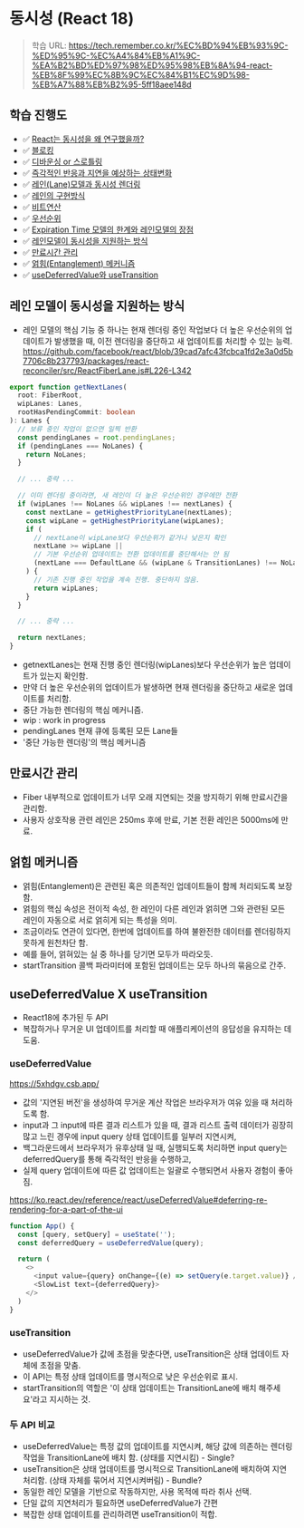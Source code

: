 # 동시성 (React 18)

> 학습 URL: https://tech.remember.co.kr/%EC%BD%94%EB%93%9C-%ED%95%9C-%EC%A4%84%EB%A1%9C-%EA%B2%BD%ED%97%98%ED%95%98%EB%8A%94-react-%EB%8F%99%EC%8B%9C%EC%84%B1%EC%9D%98-%EB%A7%88%EB%B2%95-5ff18aee148d

## 학습 진행도

- ✅ [React는 동시성을 왜 연구했을까?](/2025/01_August/250804_transition-1.md/#react는-동시성을-왜-연구-했을까)
- ✅ [블로킹](/2025/01_August/250804_transition-1.md/#블로킹)
- ✅ [디바운싱 or 스로틀링](/2025/01_August/250804_transition-1.md/#디바운싱-or-스로틀링)
- ✅ [즉각적인 반응과 지연을 예상하는 상태변화](/2025/01_August/250804_transition-1.md/#즉각적인-반응과-지연을-예상하는-상태변화)
- ✅ [레인(Lane)모델과 동시성 렌더링](/2025/01_August/250805_transition-2.md/#레인lane모델과-동시성-렌더링)
- ✅ [레인의 구현방식](/2025/01_August/250805_transition-2.md/#레인의-구현방식)
- ✅ [비트연산](/2025/01_August/250805_transition-2.md/#레인-모델이-비트-연산을-사용하는-이유)
- ✅ [우선순위](/2025/01_August/250805_transition-2.md/#이벤트와-레인의-우선순위)
- ✅ [Expiration Time 모델의 한계와 레인모델의 장점](/2025/01_August/250805_transition-2.md/#expiration-time-모델의-한계와-레인-모델의-장점)
- ✅ [레인모델이 동시성을 지원하는 방식](#레인-모델이-동시성을-지원하는-방식)
- ✅ [만료시간 관리](#만료시간-관리)
- ✅ [얽힘(Entanglement) 메커니즘](#얽힘-메커니즘)
- ✅ [useDeferredValue와 useTransition](#usedeferredvalue-x-usetransition)

## 레인 모델이 동시성을 지원하는 방식

- 레인 모델의 핵심 기능 중 하나는 현재 렌더링 중인 작업보다 더 높은 우선순위의 업데이트가 발생했을 때, 이전 렌더링을 중단하고 새 업데이트를 처리할 수 있는 능력.
  https://github.com/facebook/react/blob/39cad7afc43fcbca1fd2e3a0d5b7706c8b237793/packages/react-reconciler/src/ReactFiberLane.js#L226-L342

```ts
export function getNextLanes(
  root: FiberRoot,
  wipLanes: Lanes,
  rootHasPendingCommit: boolean
): Lanes {
  // 보류 중인 작업이 없으면 일찍 반환
  const pendingLanes = root.pendingLanes;
  if (pendingLanes === NoLanes) {
    return NoLanes;
  }

  // ... 중략 ...

  // 이미 렌더링 중이라면, 새 레인이 더 높은 우선순위인 경우에만 전환
  if (wipLanes !== NoLanes && wipLanes !== nextLanes) {
    const nextLane = getHighestPriorityLane(nextLanes);
    const wipLane = getHighestPriorityLane(wipLanes);
    if (
      // nextLane이 wipLane보다 우선순위가 같거나 낮은지 확인
      nextLane >= wipLane ||
      // 기본 우선순위 업데이트는 전환 업데이트를 중단해서는 안 됨
      (nextLane === DefaultLane && (wipLane & TransitionLanes) !== NoLanes)
    ) {
      // 기존 진행 중인 작업을 계속 진행. 중단하지 않음.
      return wipLanes;
    }
  }

  // ... 중략 ...

  return nextLanes;
}
```

- getnextLanes는 현재 진행 중인 렌더링(wipLanes)보다 우선순위가 높은 업데이트가 있는지 확인함.
- 만약 더 높은 우선순위의 업데이트가 발생하면 현재 렌더링을 중단하고 새로운 업데이트를 처리함.
- 중단 가능한 렌더링의 핵심 메커니즘.
- wip : work in progress
- pendingLanes 현재 큐에 등록된 모든 Lane들
- '중단 가능한 렌더링'의 핵심 메커니즘

## 만료시간 관리

- Fiber 내부적으로 업데이트가 너무 오래 지연되는 것을 방지하기 위해 만료시간을 관리함.
- 사용자 상호작용 관련 레인은 250ms 후에 만료, 기본 전환 레인은 5000ms에 만료.

## 얽힘 메커니즘

- 얽힘(Entanglement)은 관련된 혹은 의존적인 업데이트들이 함께 처리되도록 보장함.
- 얽힘의 핵심 속성은 전이적 속성, 한 레인이 다른 레인과 얽히면 그와 관련된 모든 레인이 자동으로 서로 얽히게 되는 특성을 의미.
- 조금이라도 연관이 있다면, 한번에 업데이트를 하여 불완전한 데이터를 렌더링하지 못하게 원천차단 함.
- 예를 들어, 얽혀있는 실 중 하나를 당기면 모두가 따라오듯.
- startTransition 콜백 파라미터에 포함된 업데이트는 모두 하나의 묶음으로 간주.

## useDeferredValue X useTransition

- React18에 추가된 두 API
- 복잡하거나 무거운 UI 업데이트를 처리할 때 애플리케이션의 응답성을 유지하는 데 도움.

### useDeferredValue

https://5xhdgv.csb.app/

- 값의 '지연된 버전'을 생성하여 무거운 계산 작업은 브라우저가 여유 있을 때 처리하도록 함.
- input과 그 input에 따른 결과 리스트가 있을 때, 결과 리스트 출력 데이터가 굉장히 많고 느린 경우에 input query 상태 업데이트를 일부러 지연시켜,
- 백그라운드에서 브라우저가 유후상태 일 때, 실행되도록 처리하면 input query는 deferredQuery를 통해 즉각적인 반응을 수행하고,
- 실제 query 업데이트에 따른 값 업데이트는 일괄로 수행되면서 사용자 경험이 좋아짐.

https://ko.react.dev/reference/react/useDeferredValue#deferring-re-rendering-for-a-part-of-the-ui

```ts
function App() {
  const [query, setQuery] = useState('');
  const deferredQuery = useDeferredValue(query);

  return (
    <>
      <input value={query} onChange={(e) => setQuery(e.target.value)} />
      <SlowList text={deferredQuery}>
    </>
  )
}
```

### useTransition

- useDeferredValue가 값에 초점을 맞춘다면, useTransition은 상태 업데이트 자체에 초점을 맞춤.
- 이 API는 특정 상태 업데이트를 명시적으로 낮은 우선순위로 표시.
- startTransition의 역할은 '이 상태 업데이트는 TransitionLane에 배치 해주세요'라고 지시하는 것.

### 두 API 비교

- useDeferredValue는 특정 값의 업데이트를 지연시켜, 해당 값에 의존하는 렌더링 작업을 TransitionLane에 배치 함. (상태를 지연시킴) - Single?
- useTransition은 상태 업데이트를 명시적으로 TransitionLane에 배치하여 지연 처리함. (상태 자체를 묶어서 지연시켜버림) - Bundle?
- 동일한 레인 모델을 기반으로 작동하지만, 사용 목적에 따라 취사 선택.
- 단일 값의 지연처리가 필요하면 useDeferredValue가 간편
- 복잡한 상태 업데이트를 관리하려면 useTransition이 적합.
